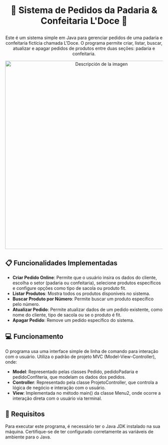 #  <p align="center">🧁 Sistema de Pedidos da Padaria & Confeitaria L'Doce 🧁
<p align="center">Este é um sistema simple em Java para gerenciar pedidos de uma padaria e confeitaria fictícia chamada L'Doce. O programa permite criar, listar, buscar, atualizar e apagar pedidos de produtos entre duas seções: padaria e confeitaria.

<p align= "center">
<img src="https://github.com/CamilaVildoso/P-C_LDoce/assets/156922629/5a849a64-0c81-431f-8c71-bdcca24523e5" alt="Descripción de la imagen" width="600">
</p>

## 📋 Funcionalidades Implementadas
- **Criar Pedido Online**: Permite que o usuário insira os dados do cliente, escolha o setor (padaria ou confeitaria), selecione produtos específicos e configure opções como tipo de sacola ou produto fit.
- **Listar Produtos**: Mostra todos os produtos disponíveis no sistema.
- **Buscar Produto por Número**: Permite buscar um produto específico pelo número.
- **Atualizar Pedido**: Permite atualizar dados de um pedido existente, como nome do cliente, tipo de sacola ou se o produto é fit.
- **Apagar Pedido**: Remove um pedido específico do sistema.

## 💻 Funcionamento
O programa usa uma interface simple de linha de comando para interação com o usuário. Utiliza o padrão de projeto MVC (Model-View-Controller), onde:

- **Model**: Representado pelas classes Pedido, pedidoPadaria e pedidoConfiteria, que modelam os dados dos pedidos.
- **Controller**: Representado pela classe ProjetoController, que controla a lógica de negócio e interação com o usuário.
- **View**: Implementada no método main() da classe Menu2, onde ocorre a interação direta com o usuário via terminal.
  
## 📍 Requisitos
Para executar este programa, é necessário ter o Java JDK instalado na sua máquina. Certifique-se de ter configurado corretamente as variáveis de ambiente para o Java.
